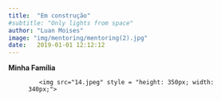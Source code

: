 ```yaml
---
title:  "Em construção"
#subtitle: "Only lights from space"
author: "Luan Moises"
image: "img/mentoring/mentoring(2).jpg"
date:   2019-01-01 12:12:12
---
```


**Minha Família** 

<figure class = "half">

       <img src="14.jpeg" style = "height: 350px; width: 340px;">
       
</figure>



